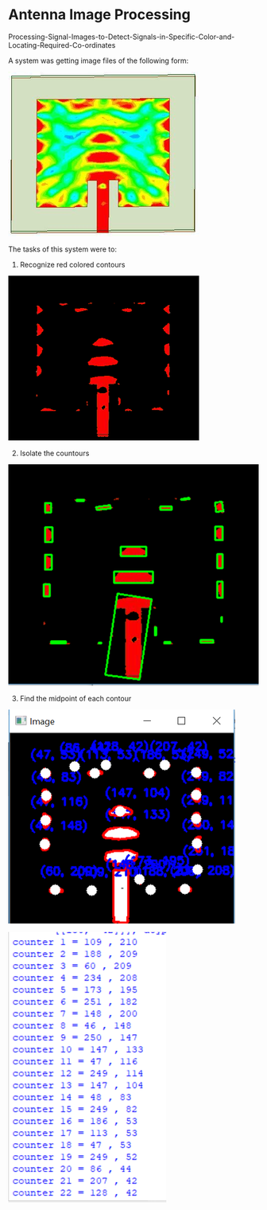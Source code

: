 # Antenna Image Processing

Processing-Signal-Images-to-Detect-Signals-in-Specific-Color-and-Locating-Required-Co-ordinates

A system was getting image files of the following form:


![antenna image](https://github.com/sneha-almeida/Antenna-image-processing/blob/main/73dcff5a-8f3a-4575-82b6-7d4551bee1ae.jpg)

The tasks of this system were to:
1) Recognize red colored contours

![Recognize Red Color Contours](https://github.com/sneha-almeida/Antenna-image-processing/blob/main/new.png)


2) Isolate the countours

![Isolate the Countours](https://github.com/sneha-almeida/Antenna-image-processing/blob/main/fitted_rectangles_to_contours.PNG)


3) Find the midpoint of each contour


![Midpoints of Contours](https://github.com/sneha-almeida/Antenna-image-processing/blob/main/contours_coordinates.png)

![Midpoints of Contours](https://github.com/sneha-almeida/Antenna-image-processing/blob/main/co-ordinate.png)



